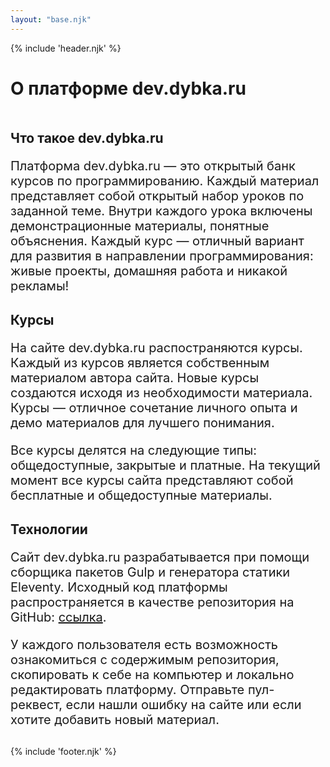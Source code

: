 ```yaml
---
layout: "base.njk"
---
```


{% include 'header.njk' %}

<style>
    h1 {
        margin-bottom: 50px
    }

    .block {
        margin-bottom: 30px;
        max-width: 900px;
    }

    .block p {
        font-size: 20px;
    }
</style>

<main class="container">
    <h1>О платформе dev.dybka.ru</h1>
    <div class="block">
        <h2>Что такое dev.dybka.ru</h2>
        <p>
            Платформа dev.dybka.ru — это открытый банк курсов по программированию.
            Каждый материал представляет собой открытый набор уроков по заданной теме.
            Внутри каждого урока включены демонстрационные материалы, понятные объяснения.
            Каждый курс — отличный вариант для развития в направлении программирования:
            живые проекты, домашняя работа и никакой рекламы!
        </p>
    </div>
    <div class="block">
        <h2>Курсы</h2>
        <p>
            На сайте dev.dybka.ru распостраняются курсы. Каждый из курсов является собственным материалом
            автора сайта. Новые курсы создаются исходя из необходимости материала. Курсы — отличное сочетание
            личного опыта и демо материалов для лучшего понимания.
        </p>
        <p>
            Все курсы делятся на следующие типы: общедоступные, закрытые и платные. На текущий момент все курсы сайта
            представляют собой бесплатные и общедоступные материалы.
        </p>
    </div>
    <div class="block">
        <h2>Технологии</h2>
        <p>
            Сайт dev.dybka.ru разрабатывается при помощи сборщика пакетов Gulp и генератора статики Eleventy.
            Исходный код платформы распространяется в качестве репозитория на GitHub: <a href="https://github.com/DanyaBooba/dev-dybka" class="link">ссылка</a>.
        </p>
        <p>
            У каждого пользователя есть возможность ознакомиться с содержимым репозитория, скопировать к себе на компьютер
            и локально редактировать платформу. Отправьте пул-реквест, если нашли ошибку на сайте или если хотите добавить новый
            материал.
        </p>
    </div>
</main>

{% include 'footer.njk' %}

